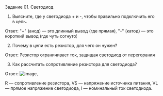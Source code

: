 Задание 01. Светодиод
1. Выясните, где у светодиода + и -, чтобы правильно подключить его в цепь.

Ответ: "+" (анод) — это длинный вывод (где прямая), "-" (катод) — это короткий вывод (где чуть согнуто)

2. Почему в цепи есть резистор, для чего он нужен?

Ответ: Резистор ограничивает ток, защищая светодиод от перегорания

3. Как рассчитать сопротивление резистора для светодиода?

Ответ: ![image](https://github.com/user-attachments/assets/4c1fe393-7bbb-45ad-b0e4-08c333ad42d0),

R — сопротивление резистора,
VS — напряжение источника питания,
VL — прямое напряжение светодиода,
I — номинальный ток светодиода.

